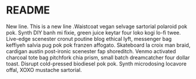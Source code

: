 # README

New line. This is a new line .Waistcoat vegan selvage sartorial polaroid pok pok. Synth DIY banh mi fixie, green juice
keytar four loko kogi lo-fi twee. Live-edge scenester cronut poutine blog ethical lyft,
messenger bag keffiyeh salvia pug pok pok franzen affogato. Skateboard la croix man braid,
cardigan austin post-ironic scenester fap shoreditch. Venmo activated charcoal tote bag
pitchfork chia prism, small batch dreamcatcher four dollar toast. Disrupt cold-pressed
biodiesel pok pok. Synth microdosing locavore offal, XOXO mustache sartorial.
